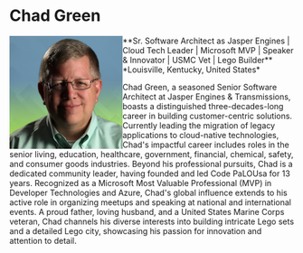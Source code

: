 # Chad Green
<img style="float: left;" src="chad-green.jpg" width="200px">
**Sr. Software Architect as Jasper Engines | Cloud Tech Leader | Microsoft MVP | Speaker & Innovator | USMC Vet | Lego Builder**  
*Louisville, Kentucky, United States*  

Chad Green, a seasoned Senior Software Architect at Jasper Engines & Transmissions, boasts a distinguished three-decades-long career in building customer-centric solutions. Currently leading the migration of legacy applications to cloud-native technologies, Chad's impactful career includes roles in the senior living, education, healthcare, government, financial, chemical, safety, and consumer goods industries. Beyond his professional pursuits, Chad is a dedicated community leader, having founded and led Code PaLOUsa for 13 years. Recognized as a Microsoft Most Valuable Professional (MVP) in Developer Technologies and Azure, Chad's global influence extends to his active role in organizing meetups and speaking at national and international events. A proud father, loving husband, and a United States Marine Corps veteran, Chad channels his diverse interests into building intricate Lego sets and a detailed Lego city, showcasing his passion for innovation and attention to detail.